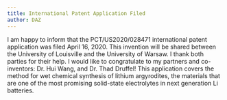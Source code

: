 ```yaml
---
title: International Patent Application Filed
author: DAZ
---
```


I am happy to inform that the PCT/US2020/028471 international patent application was filed April 16, 2020. This invention will be shared between the University of Louisville and the University of Warsaw. I thank both parties for their help. I would like to congratulate to my partners and co-inventors: Dr. Hui Wang, and Dr. Thad Druffel! This application covers the method for wet chemical synthesis of lithium argyrodites, the materials that are one of the most promising solid-state electrolytes in next generation Li batteries.
